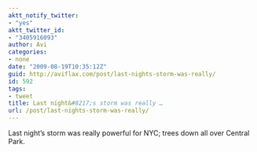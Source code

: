 ```yaml
---
aktt_notify_twitter:
- "yes"
aktt_twitter_id:
- "3405916093"
author: Avi
categories:
- none
date: "2009-08-19T10:35:12Z"
guid: http://aviflax.com/post/last-nights-storm-was-really/
id: 592
tags:
- tweet
title: Last night&#8217;s storm was really …
url: /post/last-nights-storm-was-really/
---
```

Last night&#8217;s storm was really powerful for NYC; trees down all over Central Park.
